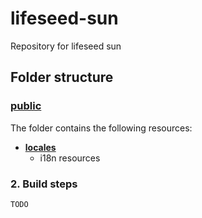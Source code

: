 # lifeseed-sun

Repository for lifeseed sun

## Folder structure

### [public](public/)

The folder contains the following resources:

- **[locales](public/locales)**
  - i18n resources

### 2. Build steps

``TODO``